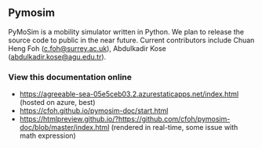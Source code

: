 ## Pymosim

PyMoSim is a mobility simulator written in Python. We plan to release the source code to public in the near future. Current contributors include Chuan Heng Foh (c.foh@surrey.ac.uk), Abdulkadir Kose (abdulkadir.kose@agu.edu.tr).


### View this documentation online

- https://agreeable-sea-05e5ceb03.2.azurestaticapps.net/index.html (hosted on azure, best)
- https://cfoh.github.io/pymosim-doc/start.html
- https://htmlpreview.github.io/?https://github.com/cfoh/pymosim-doc/blob/master/index.html (rendered in real-time, some issue with math expression)

